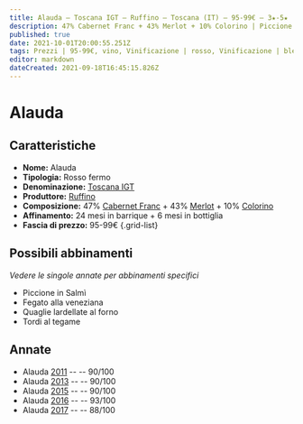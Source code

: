 ```yaml
---
title: Alauda – Toscana IGT – Ruffino – Toscana (IT) – 95-99€ – 3★-5★
description: 47% Cabernet Franc + 43% Merlot + 10% Colorino | Piccione in Salmì – Fegato alla veneziana – Quaglie lardellate al forno – Tordi al tegame
published: true
date: 2021-10-01T20:00:55.251Z
tags: Prezzi | 95-99€, vino, Vinificazione | rosso, Vinificazione | blend, Regione Vino | Toscana (IT), Cabernet Franc, colorino, Vinificazione | fermo, Valutazioni | 5 stelle, Fegato alla veneziana, merlot, Piccione in Salmì, Quaglie lardellate al forno, Tordi al tegame
editor: markdown
dateCreated: 2021-09-18T16:45:15.826Z
---
```


# Alauda

## Caratteristiche
- **Nome:** Alauda
- **Tipologia:** Rosso fermo
- **Denominazione:** [Toscana IGT](/denominazioni/Italia/Toscana/IGT/Toscana)
- **Produttore:** [Ruffino](/produttori/Italia/Toscana/Ruffino) 
- **Composizione:** 47% [Cabernet Franc](/vitigni/Francia/bacca-nera/cabernet-franc) + 43% [Merlot](/vitigni/Francia/bacca-nera/merlot) + 10% [Colorino](/vitigni/Italia/bacca-nera/colorino.md)
- **Affinamento:** 24 mesi in barrique + 6 mesi in bottiglia
- **Fascia di prezzo:** 95-99€
{.grid-list}




## Possibili abbinamenti
*Vedere le singole annate per abbinamenti specifici*

- Piccione in Salmì
- Fegato alla veneziana
- Quaglie lardellate al forno
- Tordi al tegame

## Annate
- Alauda [2011](vini/Italia/Toscana/Ruffino/Alauda/2011) -- <span class="star-4"></span> -- 90/100
- Alauda [2013](vini/Italia/Toscana/Ruffino/Alauda/2013) -- <span class="star-4"></span> -- 90/100
- Alauda [2015](vini/Italia/Toscana/Ruffino/Alauda/2015) -- <span class="star-4"></span> -- 90/100
- Alauda [2016](vini/Italia/Toscana/Ruffino/Alauda/2016) -- <span class="star-5"></span> -- 93/100 
- Alauda [2017](vini/Italia/Toscana/Ruffino/Alauda/2017) -- <span class="star-3"></span> -- 88/100